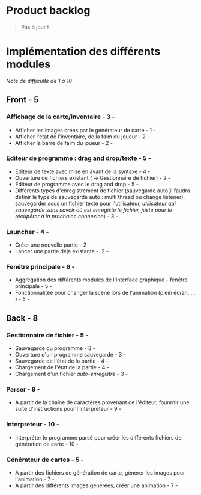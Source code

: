 # Product backlog

> Pas à jour !

# Implémentation des différents modules

*Note de difficulté de 1 à 10*

## Front - **5**

### Affichage de la carte/inventaire - 3 -

*   Afficher les images crées par le générateur de carte   -  1  -
*   Afficher l'état de l'inventaire, de la faim du joueur  -  2  -
*   Afficher la barre de faim du joueur					   -  2  -

### Editeur de programme : drag and drop/texte - 5 -

*   Editeur de texte avec mise en avant de la syntaxe   -  4  -
*   Ouverture de fichiers existant ( -> Gestionnaire de fichier)  -  2  -
*   Editeur de programme avec le drag and drop   -  5  -
*   Différents types d'enregistrement de fichier (sauvegarde auto(il faudra définir le type de sauvegarde auto : multi thread ou change listener), sauvegarder sous un fichier texte pour l'utilisateur, *utilisateur qui sauvegarde sans savoir où est enregisté le fichier, juste pour le récupérer a la prochaine connexion*)   -  3  -

### Launcher - 4 -

*   Créer une nouvelle partie   		-  2  -
*	Lancer une partie déja existante	-  2  -

### Fenêtre principale - 6 -

*   Aggrégation des différents modules de l'interface graphique - fenêtre principale   -  5   -
*   Fonctionnalitée pour changer la scène lors de l'animation (plein écran, ... )   -  5  -

## Back - **8**

### Gestionnaire de fichier - 5 -

*   Sauvegarde du programme						-  3  -
*   Ouverture d'un programme sauvegardé   		-  3  -
*   Sauvegarde de l'état de la partie   		-  4  -
*   Chargement de l'état de la partie   		-  4  -
*   Chargement d'un fichier *auto-enregistré*   -  3  -

### Parser - 9 -

* A partir de la chaîne de caractères provenant de l'éditeur, founrnir une suite d'instructions pour l'interpreteur   -  9  -

### Interpreteur - 10 -

* Interpréter le programme parsé pour créer les différents fichiers de génération de carte   -  10  -

### Générateur de cartes - 5 -

*   A partir des fichiers de génération de carte, générer les images pour l'animation   -  7   -
* A partir des différents images générées, créer une animation   -  7  -
